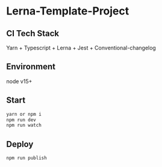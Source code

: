 # Lerna-Template-Project

## CI Tech Stack
Yarn + Typescript + Lerna + Jest + Conventional-changelog

## Environment
node v15+

## Start

``` bash
yarn or npm i
npm run dev
npm run watch
```

## Deploy

``` bash
npm run publish
```
